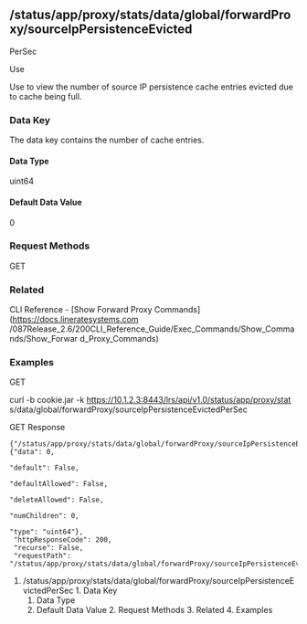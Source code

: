 ## /status/app/proxy/stats/data/global/forwardProxy/sourceIpPersistenceEvicted
PerSec

Use

Use to view the number of source IP persistence cache entries evicted due to
cache being full.

### Data Key

The data key contains the number of cache entries.

#### Data Type

uint64

#### Default Data Value

0

### Request Methods

GET

### Related

CLI Reference - [Show Forward Proxy Commands](https://docs.lineratesystems.com
/087Release_2.6/200CLI_Reference_Guide/Exec_Commands/Show_Commands/Show_Forwar
d_Proxy_Commands)

### Examples

GET

curl -b cookie.jar -k https://10.1.2.3:8443/lrs/api/v1.0/status/app/proxy/stat
s/data/global/forwardProxy/sourceIpPersistenceEvictedPerSec

GET Response

    
    {"/status/app/proxy/stats/data/global/forwardProxy/sourceIpPersistenceEvictedPerSec": {"data": 0,
                                                                                            "default": False,
                                                                                            "defaultAllowed": False,
                                                                                            "deleteAllowed": False,
                                                                                            "numChildren": 0,
                                                                                            "type": "uint64"},
     "httpResponseCode": 200,
     "recurse": False,
     "requestPath": "/status/app/proxy/stats/data/global/forwardProxy/sourceIpPersistenceEvictedPerSec"}
    

  1. /status/app/proxy/stats/data/global/forwardProxy/sourceIpPersistenceEvictedPerSec
    1. Data Key
      1. Data Type
      2. Default Data Value
    2. Request Methods
    3. Related
    4. Examples

